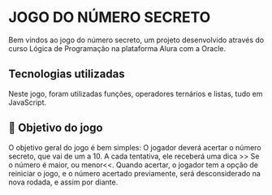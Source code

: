 # JOGO DO NÚMERO SECRETO

Bem vindos ao jogo do número secreto, um projeto desenvolvido através do curso Lógica de Programação na plataforma Alura com a Oracle. 




## Tecnologias utilizadas
Neste jogo, foram utilizadas funções, operadores ternários e listas, tudo em JavaScript.

## 🚀 Objetivo do jogo
O objetivo geral do jogo é bem simples: O jogador deverá acertar o número secreto, que vai de um a 10.
A cada tentativa, ele receberá uma dica >> Se o número é maior, ou menor<<. Quando acertar, o jogador tem a opção de reiniciar o jogo, e o número acertado previamente, será desconsiderado na nova rodada, e assim por diante.
